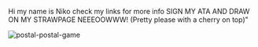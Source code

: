 Hi my name is Niko
check my links for more info
SIGN MY ATA AND DRAW ON MY STRAWPAGE NEEEOOWWW! (Pretty please with a cherry on top)"

![postal-postal-game](https://github.com/user-attachments/assets/ac08b0e1-623a-4ef6-b7f6-c1cc8860016b)



